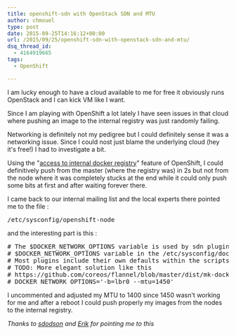 ```yaml
---
title: openshift-sdn with OpenStack SDN and MTU
author: chmouel
type: post
date: 2015-09-25T14:16:12+00:00
url: /2015/09/25/openshift-sdn-with-openstack-sdn-and-mtu/
dsq_thread_id:
  - 4164919665
tags:
  - OpenShift

---
```

I am lucky enough to have a cloud available to me for free it obviously runs OpenStack and I can kick VM like I want.

Since I am playing with OpenShift a lot lately I have seen issues in that cloud where pushing an image to the internal registry was just randomly failing.

Networking is definitely not my pedigree but I could definitely sense it was a networking issue. Since I could nost just blame the underlying cloud (hey it's free!) I had to investigate a bit.

Using the "[access to internal docker registry][1]" feature of OpenShift, I could definitively push from the master (where the registry was) in 2s but not from the node where it was completely stucks at the end while it could only push some bits at first and after waiting forever there.

I came back to our internal mailing list and the local experts there pointed me to the file :

<pre>/etc/sysconfig/openshift-node
</pre>

and the interesting part is this :

<pre># The $DOCKER_NETWORK_OPTIONS variable is used by sdn plugins to set
# $DOCKER_NETWORK_OPTIONS variable in the /etc/sysconfig/docker-network
# Most plugins include their own defaults within the scripts
# TODO: More elegant solution like this
# https://github.com/coreos/flannel/blob/master/dist/mk-docker-opts.sh
# DOCKER_NETWORK_OPTIONS='-b=lbr0 --mtu=1450'
</pre>

I uncommented and adjusted my MTU to 1400 since 1450 wasn't working for me and after a reboot I could push properly my images from the nodes to the internal registry.

_Thanks to [sdodson][2] and [Erik][3] for pointing me to this_

 [1]: https://docs.openshift.com/enterprise/3.0/install_config/install/docker_registry.html#access
 [2]: https://twitter.com/sdodson
 [3]: https://twitter.com/ErikonOpen